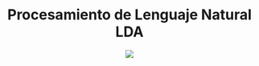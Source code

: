 
# <h1 align=center> Procesamiento de Lenguaje Natural LDA </h1>

<p align=center><img src=https://www.google.com/url?sa=i&url=https%3A%2F%2Fblogs.iadb.org%2Fconocimiento-abierto%2Fes%2Fque-es-el-procesamiento-de-lenguaje-natural-y-como-ponerlo-en-practica-con-recursos-abiertos%2F&psig=AOvVaw12dNyU8WIBXN_-tquOwPqK&ust=1725490113855000&source=images&cd=vfe&opi=89978449&ved=0CBQQjRxqFwoTCKDNg93tp4gDFQAAAAAdAAAAABAE=200><p>
  
